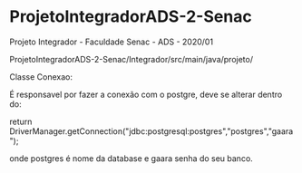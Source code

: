 # ProjetoIntegradorADS-2-Senac
Projeto Integrador - Faculdade Senac - ADS - 2020/01


ProjetoIntegradorADS-2-Senac/Integrador/src/main/java/projeto/

Classe Conexao:

 É responsavel por fazer a conexão com o postgre, deve se alterar dentro do:
 
 return DriverManager.getConnection("jdbc:postgresql:postgres","postgres","gaara");
 
 onde postgres é nome da database e gaara senha do seu banco.
 
 
